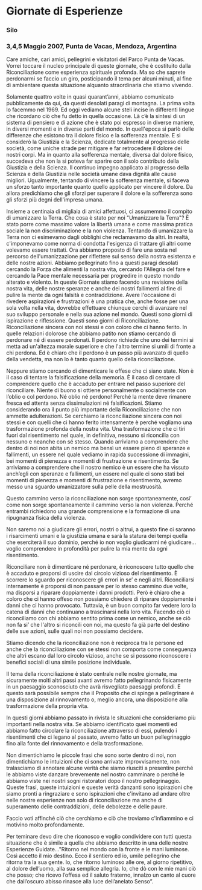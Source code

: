 # Giornate di Esperienze

### Silo
### 3,4,5 Maggio 2007, Punta de Vacas, Mendoza, Argentina

Care amiche, cari amici, pellegrini e visitatori del Parco Punta de Vacas. Vorrei toccare il nucleo principale di queste giornate, che è costituito dalla Riconciliazione come esperienza spirituale profonda. Ma so che saprete perdonarmi se faccio un giro, posticipando il tema per alcuni minuti, al fine di ambientare questa situazione alquanto straordinaria che stiamo vivendo.   

Solamente quattro volte in quasi quarant’anni, abbiamo comunicato pubblicamente da qui, da questi desolati paragi di montagna. La prima volta lo facemmo nel 1969. Ed oggi vediamo alcune steli incise in differenti lingue che ricordano ciò che fu detto in quella occasione. Là c’è la sintesi di un sistema di pensiero e di azione che è stato poi espresso in diverse maniere, in diversi momenti e in diverse parti del mondo. In quell'epoca si parlò delle differenze che esistono tra il dolore fisico e la sofferenza mentale. E si considerò la Giustizia e la Scienza, dedicate totalmente al progresso delle società, come uniche strade per mitigare e far retrocedere il dolore dei nostri corpi. Ma in quanto alla sofferenza mentale, diversa dal dolore fisico, succedeva che non la si poteva far sparire con il solo contributo della Giustizia e della Scienza. Il continuo impegno applicato al progresso della Scienza e della Giustizia nelle società umane dava dignità alle cause migliori. Ugualmente, tentando di vincere la sofferenza mentale, si faceva un sforzo tanto importante quanto quello applicato per vincere il dolore. Da allora predichiamo che gli sforzi per superare il dolore e la sofferenza sono gli sforzi più degni dell'impresa umana.  

Insieme a centinaia di migliaia di amici affettuosi, ci assumemmo il compito di umanizzare la Terra. Che cosa è stato per noi "Umanizzare la Terra"? È stato porre come massimo valore la libertà umana e come massima pratica sociale la non discriminazione e la non violenza. Tentando di umanizzare la Terra non ci esimevamo dagli obblighi che reclamavamo da altri. In realtà, c'imponevamo come norma di condotta l'esigenza di trattare gli altri come volevamo essere trattati.  Ora abbiamo proposto di fare una sosta nel percorso dell'umanizzazione per riflettere sul senso della nostra esistenza e delle nostre azioni. Abbiamo pellegrinato fino a questi paragi desolati cercando la Forza che alimenti la nostra vita, cercando l'Allegria del fare e cercando la Pace mentale necessaria per progredire in questo mondo alterato e violento. In queste Giornate stiamo facendo una revisione della nostra vita, delle nostre speranze e anche dei nostri fallimenti al fine di pulire la mente da ogni falsità e contraddizione.   Avere l'occasione di rivedere aspirazioni e frustrazioni è una pratica che, anche fosse per una sola volta nella vita, dovrebbe effettuare chiunque cerchi di avanzare nel suo sviluppo personale e nella sua azione nel mondo. Questi sono giorni di ispirazione e riflessione. Questi sono giorni di Riconciliazione. Riconciliazione sincera con noi stessi e con coloro che ci hanno ferito. In quelle relazioni dolorose che abbiamo patito non stiamo cercando di perdonare né di essere perdonati. Il perdono richiede che uno dei termini si metta ad un'altezza morale superiore e che l'altro termine si umili di fronte a chi perdona. Ed è chiaro che il perdono è un passo più avanzato di quello della vendetta, ma non lo è tanto quanto quello della riconciliazione.  

Neppure stiamo cercando di dimenticare le offese che ci siano state. Non è il caso di tentare la falsificazione della memoria. È il caso di cercare di comprendere quello che è accaduto per entrare nel passo superiore del riconciliare. Niente di buono si ottiene personalmente o socialmente con l’oblio o col perdono. Né oblio né perdono! Perché la mente deve rimanere fresca ed attenta senza dissimulazioni né falsificazioni. Stiamo considerando ora il punto più importante della Riconciliazione che non ammette adulterazioni. Se cerchiamo la riconciliazione sincera con noi stessi e con quelli che ci hanno ferito intensamente è perché vogliamo una trasformazione profonda della nostra vita. Una trasformazione che ci tiri fuori dal risentimento nel quale, in definitiva, nessuno si riconcilia con nessuno e neanche con sé stesso. Quando arriviamo a comprendere che dentro di noi non abita un nemico ma bensì un essere pieno di speranze e fallimenti, un essere nel quale vediamo in rapida successione di immagini, bei momenti di pienezza e momenti di frustrazione e risentimento. Se arriviamo a comprendere che il nostro nemico è un essere che ha vissuto anch’egli con speranze e fallimenti, un essere nel quale ci sono stati bei momenti di pienezza e momenti di frustrazione e risentimento, avremo messo una sguardo umanizzatore sulla pelle della mostruosità.  

Questo cammino verso la riconciliazione non sorge spontaneamente, cosi’ come non sorge spontaneamente il cammino verso la non violenza. Perché entrambi richiedono una grande comprensione e la formazione di una ripugnanza fisica della violenza.  

Non saremo noi a giudicare gli errori, nostri o altrui, a questo fine ci saranno i risarcimenti umani e la giustizia umana e sarà la statura dei tempi quella che eserciterà il suo dominio, perché io non voglio giudicarmi né giudicare... voglio comprendere in profondità per pulire la mia mente da ogni risentimento.  

Riconciliare non è dimenticare né perdonare, è riconoscere tutto quello che è accaduto e proporsi di uscire dal circolo vizioso del risentimento. È scorrere lo sguardo per riconoscere gli errori in se’ e negli altri. Riconciliarsi internamente è proporsi di non passare per lo stesso cammino due volte, ma disporsi a riparare doppiamente i danni prodotti. Però è chiaro che a coloro che ci hanno offeso non possiamo chiedere di riparare doppiamente i danni che ci hanno provocato. Tuttavia, è un buon compito far vedere loro la catena di danni che continuano a trascinarsi nella loro vita. Facendo ciò ci riconciliamo con chi abbiamo sentito prima come un nemico, anche se ciò non fa si’ che l'altro si riconcili con noi, ma questo fa già parte del destino delle sue azioni, sulle quali noi non possiamo decidere.  

Stiamo dicendo che la riconciliazione non è reciproca tra le persone ed anche che la riconciliazione con se stessi non comporta come conseguenza che altri escano dal loro circolo vizioso, anche se si possono riconoscere i benefici sociali di una simile posizione individuale.  

Il tema della riconciliazione è stato centrale nelle nostre giornate, ma sicuramente molti altri passi avanti avremo fatto pellegrinando fisicamente in un paesaggio sconosciuto che avrà risvegliato paesaggi profondi. E questo sarà possibile sempre che il Proposito che ci spinge a pellegrinare è una disposizione al rinnovamento o, meglio ancora, una disposizione alla trasformazione della propria vita.  

In questi giorni abbiamo passato in rivista le situazioni che consideriamo più importanti nella nostra vita. Se abbiamo identificato quei momenti ed abbiamo fatto circolare la riconciliazione attraverso di essi, pulendo i risentimenti che ci legano al passato, avremo fatto un buon pellegrinaggio fino alla fonte del rinnovamento e della trasformazione.  

Non dimentichiamo le piccole frasi che sono sorte dentro di noi, non dimentichiamo le intuizioni che ci sono arrivate improvvisamente, non tralasciamo di annotare alcune verità che siamo riusciti a presentire perché le abbiamo viste danzare brevemente nel nostro camminare o perché le abbiamo viste nei nostri sogni ristoratori dopo il nostro pellegrinaggio. Queste frasi, queste intuizioni e queste verità danzanti sono ispirazioni che siamo pronti a ringraziare e sono ispirazioni che c'invitano ad andare oltre nelle nostre esperienze non solo di riconciliazione ma anche di superamento delle contraddizioni, delle debolezze e delle paure.  

Faccio voti affinché ciò che cerchiamo e ciò che troviamo c'infiammino e ci motivino molto profondamente.   

Per teminare devo dire che riconosco e voglio condividere con tutti questa situazione che è simile a quella che abbiamo descritto in una delle nostre Esperienze Guidate..."Ritorno nel mondo con la fronte e le mani luminose. Così accetto il mio destino. Ecco il sentiero ed io, umile pellegrino che ritorna tra la sua gente. Io, che ritorno luminoso alle ore, al giorno ripetitivo, al dolore dell’uomo, alla sua semplice allegria. Io, che dò con le mie mani ciò che posso; che ricevo l’offesa ed il saluto fraterno, innalzo un canto al cuore che dall’oscuro abisso rinasce alla luce dell’anelato Senso”.
